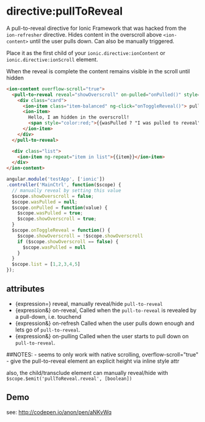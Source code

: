 # directive:pullToReveal
A pull-to-reveal directive for Ionic Framework that was hacked from the `ion-refresher` directive. Hides content in the overscroll above `<ion-content>` until the user pulls down. Can also be manually triggered.

Place it as the first child of your `ionic.directive:ionContent` or
`ionic.directive:ionScroll` element.

When the reveal is complete the content remains visible in the scroll until hidden

```html
<ion-content overflow-scroll="true">
  <pull-to-reveal reveal="showOverscroll" on-pulled="onPulled()" style="height:115px;">
    <div class="card">
      <ion-item class="item-balanced" ng-click="onToggleReveal()"> pull-to-reveal (click to hide) </ion-item>
      <ion-item>
        Hello, I am hidden in the overscroll!
        <span style="color:red;">{{wasPulled ? "I was pulled to reveal" : "I was manually revealed"}}</span>
      </ion-item>
    </div>
  </pull-to-reveal>

  <div class="list">
    <ion-item ng-repeat="item in list">{{item}}</ion-item>
  </div>
</ion-content>
```
```js
angular.module('testApp', ['ionic'])
.controller('MainCtrl', function($scope) {
  // manually reveal by setting this value
  $scope.showOverscroll = false;
  $scope.wasPulled = null;
  $scope.onPulled = function(value) {
    $scope.wasPulled = true;
    $scope.showOverscroll = true;
  }
  $scope.onToggleReveal = function() {
    $scope.showOverscroll = !$scope.showOverscroll
    if ($scope.showOverscroll == false) {
      $scope.wasPulled = null
    }
  }
  $scope.list = [1,2,3,4,5]
});
```
## attributes
- {expression=} reveal, manually reveal/hide `pull-to-reveal`
- {expression&} on-reveal, Called when the `pull-to-reveal` is revealed
by a pull-down, i.e. touchend
- {expression&} on-refresh Called when the user pulls down enough and lets go
of `pull-to-reveal`.
- {expression&} on-pulling Called when the user starts to pull down
on `pull-to-reveal`.

##NOTES:
	- seems to only work with native scrolling, overflow-scroll="true"
	- give the pull-to-reveal element an explicit height via inline style attr

also, the child/transclude element can manually reveal/hide with
		`$scope.$emit('pullToReveal.reveal', [boolean])`

## Demo
see: http://codepen.io/anon/pen/aNKvWq
